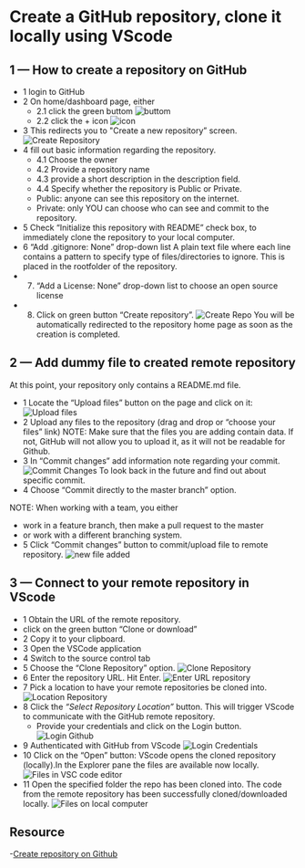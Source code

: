 # Create a GitHub repository, clone it locally using VScode

## 1 — How to create a repository on GitHub

- 1 login to GitHub
- 2 On home/dashboard page, either
  - 2.1 click the green buttom
    ![buttom](https://github.com/dianavile/git-VSC/blob/main/img/1Bottom.png)
  - 2.2 click the + icon
    ![icon](https://github.com/dianavile/git-VSC/blob/main/img/2Icon.png)
- 3 This redirects you to "Create a new repository” screen.
  ![Create Repository](https://github.com/dianavile/git-VSC/blob/main/img/3CreateRepository.png)
- 4 fill out basic information regarding the repository.
  - 4.1 Choose the owner
  - 4.2 Provide a repository name
  - 4.3 provide a short description in the description field.
  - 4.4 Specify whether the repository is Public or Private.
  - Public: anyone can see this repository on the internet.
  - Private: only YOU can choose who can see and commit to the repository.
- 5 Check “Initialize this repository with README” check box,
  to immediately clone the repository to your local computer.
- 6 “Add .gitignore: None” drop-down list
  A plain text file where each line contains a pattern to specify type of files/directories to ignore. This is placed in the rootfolder of the repository.
- 7. “Add a License: None” drop-down list
     to choose an open source license
- 8. Click on green button “Create repository”.
     ![Create Repo](https://github.com/dianavile/git-VSC/blob/main/img/4CreateRepo.png)
     You will be automatically redirected to the repository home page as soon as the creation is completed.

## 2 — Add dummy file to created remote repository
At this point, your repository only contains a README.md file.

- 1 Locate the “Upload files” button on the page and click on it:
    ![Upload files](https://github.com/dianavile/git-VSC/blob/main/img/5UploadFiles.png)
- 2 Upload any files to the repository (drag and drop or “choose your files” link)
NOTE: Make sure that the files you are adding contain data. If not, GitHub will not allow you to upload it, as it will not be readable for Github.
- 3 In “Commit changes” add information note regarding your commit.
  ![Commit Changes](https://github.com/dianavile/git-VSC/blob/main/img/6CommitChanges.png)
  To look back in the future and find out about specific commit.
- 4 Choose “Commit directly to the master branch” option.

NOTE: When working with a team, you either
- work in a feature branch, then make a pull request to the master
- or work with a different branching system.
- 5 Click “Commit changes” button to commit/upload file to remote repository.
  ![new file added](https://github.com/dianavile/git-VSC/blob/main/img/7NewDummyFileAdded.png)
  
## 3 — Connect to your remote repository in VScode

- 1 Obtain the URL of the remote repository.
- click on the green button “Clone or download”
- 2 Copy it to your clipboard.
- 3 Open the VSCode application
- 4 Switch to the source control tab
- 5 Choose the “Clone Repository” option.
  ![Clone Repository](https://github.com/dianavile/git-VSC/blob/main/img/8CloneRepository.png)
- 6 Enter the repository URL. Hit Enter.
  ![Enter URL repository](/github.com/dianavile/git-VSC/blob/main/img/9AddURLRepository.png)
- 7 Pick a location to have your remote repositories be cloned into.
  ![Location Repository](https://github.com/dianavile/git-VSC/blob/main/img/10LocationRepository.png)
- 8 Click the *“Select Repository Location”* button.
  This will trigger VScode to communicate with the GitHub remote repository.
  - Provide your credentials and click on the Login button.
  ![Login Github](https://github.com/dianavile/git-VSC/blob/main/img/11LoginGithub.png)
- 9 Authenticated with GitHub from VScode
 ![Login Credentials]( https://github.com/dianavile/git-VSC/blob/main/img/12LoginCredentials.png)
- 10 Click on the “Open” button: VScode opens the cloned repository (locally).In the Explorer pane the files are available now locally.
  ![Files in VSC code editor](https://github.com/dianavile/git-VSC/blob/main/img/13FilesInVSCEditor.png)
- 11 Open the specified folder the repo has been cloned into.
  The code from the remote repository has been successfully cloned/downloaded locally.
  ![Files on local computer](https://github.com/dianavile/git-VSC/blob/main/img/14FilesOnLocalComputer.png)

## Resource
-[Create repository on Github](https://medium.com/@Zeroesandones/how-to-create-a-repository-on-github-and-clone-it-locally-using-vscode-91543517a455)
